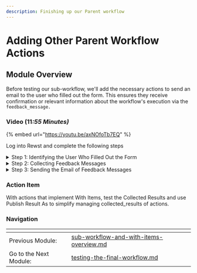 ```yaml
---
description: Finishing up our Parent workflow
---
```


# Adding Other Parent Workflow Actions

## Module Overview

Before testing our sub-workflow, we'll add the necessary actions to send an email to the user who filled out the form. This ensures they receive confirmation or relevant information about the workflow's execution via the `feedback_message.`

### Video (1&#x31;_:55 Minutes)_

{% embed url="https://youtu.be/axNOfoTb7EQ" %}

Log into Rewst and complete the following steps

<details>

<summary>Step 1: Identifying the User Who Filled Out the Form</summary>

1. **Add** the Microsoft Graph Get User action in the parent workflow
2. **Connect** the On Success transition to update\_groups
3. **Select** the action
4. **Rename** the action "get\_user"
5. **Select** the On Success transition of get\_user
6. **Create** a Data Alias
   1. **Name**: target\_user
   2. **Value:** `{{ RESULT.result.data.value }}`

</details>

<details>

<summary>Step 2: Collecting Feedback Messages</summary>

1. **Add** a noop below update\_groups
2. **Connect** the On Success transition of update\_groups to the noop.
3. **Rename** the noop "list\_feedback\_messages"
4. **Create** a Data Alias
   1. Name: `feedback_message_list`
   2.  Value:&#x20;

       ```django
       {{- 
          [
             message.result.feedback_message
             for message in TASKS.update_groups.collected_results
          ]
       -}}
       ```

</details>

<details>

<summary>Step 3:  Sending the Email of Feedback Messages</summary>

1. **Add** the sendmail action below list\_feedback\_messages
2. **Connect** the On Success transition from list\_feedback\_messages to sendmail.
3. **Rename** the action to send\_mail
4. **Select** send\_mail
5. **Configure** send\_mail
   1. **Recipient:** `{{ CTX.user.username }}`
   2. **Subject:** Your request to update Microsoft Groups for the User `{{ CTX.target_user.displayName | d }}`.
   3. **Title:** Your request to update Microsoft Groups for the User `{{ CTX.target_user.displayName | d }}`.
   4.  **Message:** Here are the results of your request to update Microsoft Groups for the User `{{ CTX.target_user.displayName | d }}`.

       `{{ CTX.feedback_message_list | join("\n* ")}}`

</details>

### Action Item

With actions that implement With Items, test the Collected Results and use Publish Result As to simplify managing collected\_results of actions.

### Navigation

<table data-card-size="large" data-view="cards"><thead><tr><th></th><th></th><th></th></tr></thead><tbody><tr><td>Previous Module:</td><td><a data-mention href="sub-workflow-and-with-items-overview.md">sub-workflow-and-with-items-overview.md</a></td><td></td></tr><tr><td>Go to the Next Module:</td><td><a data-mention href="testing-the-final-workflow.md">testing-the-final-workflow.md</a></td><td></td></tr></tbody></table>
